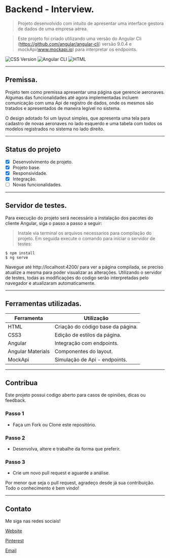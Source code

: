 # Backend - Interview.

> Projeto desenvolvido com intuito de apresentar uma interface gestora de dados de uma empresa aérea.

> Este projeto foi criado utilizando uma versão do Angular Cli (https://github.com/angular/angular-cli) versão 9.0.4 e mockApi(www.mockapi.io) para interpretar os endpoints.

![CSS Version](https://img.shields.io/badge/CSS-Vesion_3-BLUE.svg) 
![Angular CLI](https://img.shields.io/badge/Angular-9.0.4-RED.svg) 
![HTML](https://img.shields.io/badge/HTML-Vesion_5-ORANGE.svg)

---

## Premissa.

Projeto tem como premissa apresentar uma página que gerencie aeronaves. Algumas das funcionalidades até agora implementadas incluem comunicação com uma Api de registro de dados, onde os mesmos são tratados e apresentados de maneira legível no sistema.

O design adotado foi um layout simples, que apresenta uma tela para cadastro de novas aeronaves no lado esquerdo e uma tabela com todos os modelos registrados no sistema no lado direito.

---

## Status do projeto

- [x] Desenvolvimento de projeto.
- [x] Projeto base.
- [x] Responsividade.
- [x] Integração.
- [ ] Novas funcionalidades.

---

## Servidor de testes.

Para execução do projeto será necessário a instalação dos pacotes do cliente Angular, siga o passo a passo a seguir:

> Instale via terminal os arquivos necessarios para compilação do projeto. Em seguida execute o comando para iniciar o servidor de testes:
```shell
$ npm install
$ ng serve
```

Navegue até http://localhost:4200/ para ver a página compilada, se preciso atualize a mesma para poder visualizar as alterações.
Utilizando o servidor de testes, todas as modificações do codigo serão interpretadas pelo navegador e atualizaram automaticamente.

---

## Ferramentas utilizadas.

| Ferramenta        | Utilização                        |
|-------------------|-----------------------------------|
| HTML              | Criação do código base da página. |
| CSS3              | Edição de estilos da página.      |
| Angular           | Integração com endpoints.         |
| Angular Materials | Componentes do layout.            |
| MockApi           | Simulação de Api - endpoints.     |

---

## Contribua

Este projeto possui codigo aberto para casos de opiniões, dicas ou feedback.

### Passo 1

- Faça um Fork ou Clone este repositório.

### Passo 2

- Desenvolva, altere e trabalhe da forma que preferir.

### Passo 3

- Crie um novo pull request e aguarde a análise.

Por menor que seja o pull request, agradeço desde já sua contribuição. Todo o conhecimento é bem vindo!

---

## Contato

Me siga nas redes sociais! 

[Website](https://matheus-cunha.github.io/)

[Pinterest](https://br.pinterest.com/portifoliomatheuscunha/)

[Email](matheus.cunha.sjc@gmail.com)

